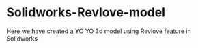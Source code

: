 # Solidworks-Revlove-model
Here we have created a YO YO 3d model using Revlove feature in Solidworks

